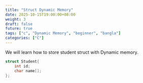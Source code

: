 ```yaml
---
title: "Struct Dynamic Memory"
date: 2025-10-15T19:00:00+08:00
weight: 3
draft: false
future: true
tags: ["c", "Dynamic Memory", "beginner", "bangla"]
categories: ["C"]
---
```


We will learn how to store student struct with Dynamic memory.

```c
struct Student{
    int id;
    char name[];
};


```

